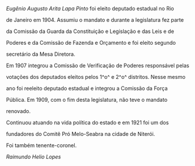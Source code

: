 

*Eugênio Augusto Arita Lapa Pinto* foi eleito deputado estadual no Rio

de Janeiro em 1904. Assumiu o mandato e durante a legislatura fez parte

da Comissão da Guarda da Constituição e Legislação e das Leis e de

Poderes e da Comissão de Fazenda e Orçamento e foi eleito segundo

secretário da Mesa Diretora.



Em 1907 integrou a Comissão de Verificação de Poderes responsável pelas

votações dos deputados eleitos pelos 1^o^ e 2^o^ distritos. Nesse mesmo

ano foi reeleito deputado estadual e integrou a Comissão da Força

Pública. Em 1909, com o fim desta legislatura, não teve o mandato

renovado.



Continuou atuando na vida política do estado e em 1921 foi um dos

fundadores do Comitê Pró Melo-Seabra na cidade de Niterói.



Foi também tenente-coronel.



*Raimundo Helio Lopes*



